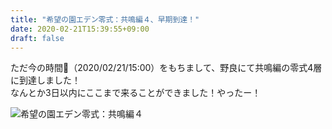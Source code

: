 ```yaml
---
title: "希望の園エデン零式：共鳴編４、早期到達！"
date: 2020-02-21T15:39:55+09:00
draft: false
---
```


ただ今の時間（2020/02/21/15:00）をもちまして、野良にて共鳴編の零式4層に到達しました！<br/>
なんとか3日以内にここまで来ることができました！やったー！

![希望の園エデン零式：共鳴編４](img/ffxiv_20200221_151203_183.png)
